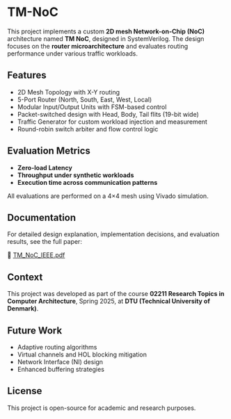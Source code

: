 # TM-NoC
This project implements a custom **2D mesh Network-on-Chip (NoC)** architecture named **TM NoC**, designed in SystemVerilog. The design focuses on the **router microarchitecture** and evaluates routing performance under various traffic workloads.

## Features

- 2D Mesh Topology with X-Y routing
- 5-Port Router (North, South, East, West, Local)
- Modular Input/Output Units with FSM-based control
- Packet-switched design with Head, Body, Tail flits (19-bit wide)
- Traffic Generator for custom workload injection and measurement
- Round-robin switch arbiter and flow control logic

## Evaluation Metrics

- **Zero-load Latency**
- **Throughput under synthetic workloads**
- **Execution time across communication patterns**

All evaluations are performed on a 4×4 mesh using Vivado simulation.

## Documentation

For detailed design explanation, implementation decisions, and evaluation results, see the full paper:

📄 [TM_NoC_IEEE.pdf](TM-NoC/doc/TM_NoC_IEEE.pdf)

## Context

This project was developed as part of the course **02211 Research Topics in Computer Architecture**, Spring 2025, at **DTU (Technical University of Denmark)**.

## Future Work

- Adaptive routing algorithms
- Virtual channels and HOL blocking mitigation
- Network Interface (NI) design
- Enhanced buffering strategies

## License

This project is open-source for academic and research purposes.

